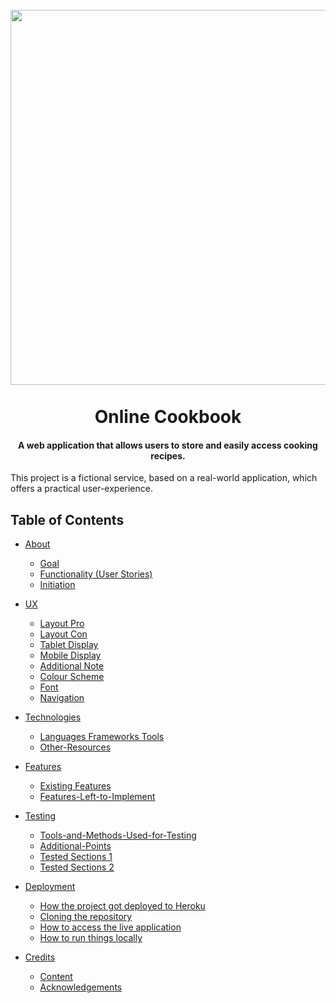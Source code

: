 <h1 align="center">
<br>
  <img src="static/img/veggit-1.png" width="600">
  <br>
    <br>
  Online Cookbook
  <br>
</h1>

<h4 align="center">A web application that allows users to store and easily access cooking recipes.</h4>

This project is a fictional service, based on a real-world application, which offers a practical user-experience.

## Table of Contents

<!--ts-->

- [About](#About)

  - [Goal](#Goal)
  - [Functionality (User Stories)](#Functionality-User-Stories)
  - [Initiation](#Initiation)

- [UX](#UX)

  - [Layout Pro](#Layout-Pro-Boundless-Adaptability)
  - [Layout Con](#Layout-Con-Moderate-Speed-and-Execution)
  - [Tablet Display](#Tablet-Display)
  - [Mobile Display](#Mobile-Display)
  - [Additional Note](#Additional-Note)
  - [Colour Scheme](#Colour-Scheme)
  - [Font](#Font)
  - [Navigation](#Navigation)

- [Technologies](#Technologies)

  - [Languages Frameworks Tools](#Languages-Frameworks-Tools)
  - [Other-Resources](#Other-Resources)

- [Features](#Features)

  - [Existing Features](#Existing-Features)
  - [Features-Left-to-Implement](#Features-Left-to-Implement)

- [Testing](#Testing)

  - [Tools-and-Methods-Used-for-Testing](#Tools-and-Methods-Used-for-Testing)
  - [Additional-Points](#Additional-Points)
  - [Tested Sections 1](#Tested-Sections-1)
  - [Tested Sections 2](#Tested-Sections-2)

- [Deployment](#Deployment)

  - [How the project got deployed to Heroku](#How-the-project-got-deployed-to-Heroku)
  - [Cloning the repository](#Cloning-the-repository)
  - [How to access the live application](#How-to-access-the-live-application)
  - [How to run things locally](#How-to-run-things-locally)

- [Credits](#Credits)

  - [Content](#Content)
  - [Acknowledgements](#Acknowledgements)
    <!--te-->